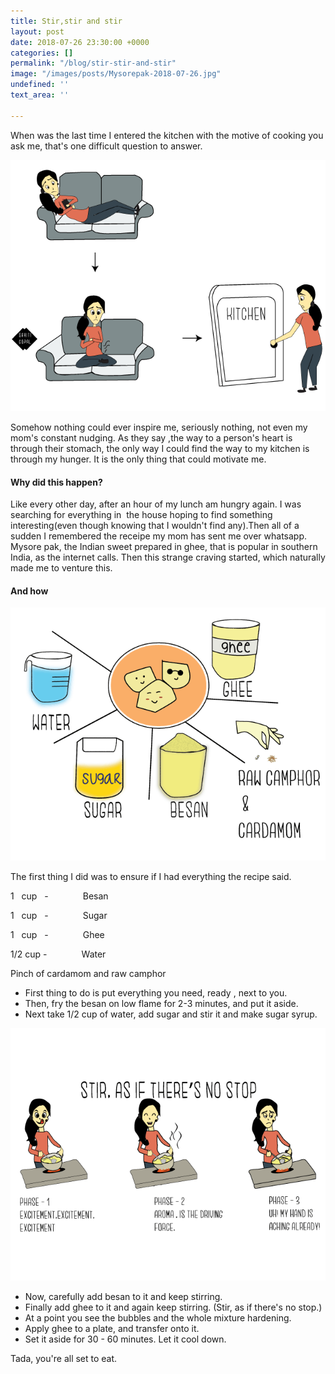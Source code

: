 ```yaml
---
title: Stir,stir and stir
layout: post
date: 2018-07-26 23:30:00 +0000
categories: []
permalink: "/blog/stir-stir-and-stir"
image: "/images/posts/Mysorepak-2018-07-26.jpg"
undefined: ''
text_area: ''

---
```

When was the last time I entered the kitchen with the motive of cooking you ask me, that's one difficult question to answer.

![](/images/posts/Motivation-2018-07-29.png)

Somehow nothing could ever inspire me, seriously nothing, not even my mom's constant nudging. As they say ,the way to a person's heart is through their stomach, the only way I could find the way to my kitchen is through my hunger. It is the only thing that could motivate me.

#### **Why did this happen?**

Like every other day, after an hour of my lunch am hungry again. I was searching for everything in  the house hoping to find something interesting(even though knowing that I wouldn't find any).Then all of a sudden I remembered the receipe my mom has sent me over whatsapp. Mysore pak, the Indian sweet prepared in ghee, that is popular in southern India, as the internet calls. Then this strange craving started, which naturally made me to venture this.

#### **And how**

![](/images/posts/Ingredients-2018-07-29.png)

The first thing I did was to ensure if I had everything the recipe said.

1   cup   -              Besan

1   cup   -              Sugar

1   cup   -              Ghee

1/2 cup -              Water

Pinch of cardamom and raw camphor

* First thing to do is put everything you need, ready , next to you.
* Then, fry the besan on low flame for 2-3 minutes, and put it aside.
* Next take 1/2 cup of water, add sugar and stir it and make sugar syrup.

![](/images/posts/Stir-2018-07-30-1.png)

* Now, carefully add besan to it and keep stirring.
* Finally add ghee to it and again keep stirring. (Stir, as if there's no stop.)
* At a point you see the bubbles and the whole mixture hardening.
* Apply ghee to a plate, and transfer onto it.
* Set it aside for 30 - 60 minutes. Let it cool down.

Tada, you're all set to eat.